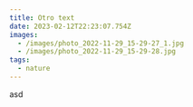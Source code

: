 ```yaml
---
title: Otro text
date: 2023-02-12T22:23:07.754Z
images:
  - /images/photo_2022-11-29_15-29-27_1.jpg
  - /images/photo_2022-11-29_15-29-28.jpg
tags:
  - nature
---
```

asd
